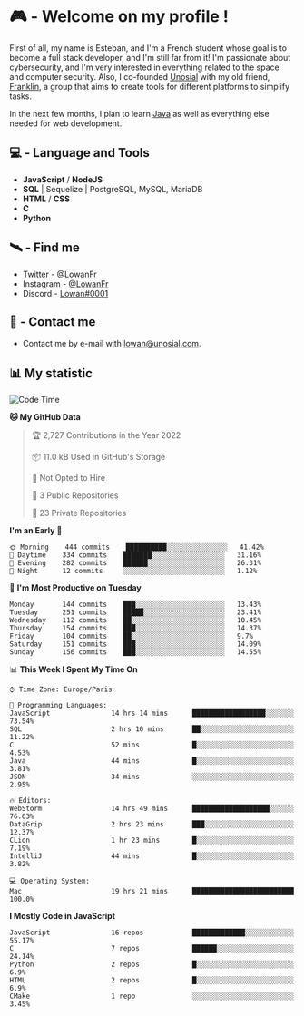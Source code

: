 # 🎮 - Welcome on my profile !
First of all, my name is Esteban, and I'm a French student whose goal is to become a full stack developer, and I'm still far from it!
I'm passionate about cybersecurity, and I'm very interested in everything related to the space and computer security.
Also, I co-founded [Unosial](https://github.com/Unosial) with my old friend, [Franklin](https://github.com/AbaFranklin/), a group that aims to create tools for different platforms to simplify tasks. 

In the next few months, I plan to learn [Java](https://www.java.com/) as well as everything else needed for web development.




## 💻 - Language and Tools
- **JavaScript** / **NodeJS**
- **SQL** | Sequelize | PostgreSQL, MySQL, MariaDB
- **HTML** / **CSS**
- **C**
- **Python**

## 🛰️ - Find me

 - Twitter - [@LowanFr](https://twitter.com/LowanFr/)
 - Instagram - [@LowanFr](https://instagram.com/LowanFr)
 - Discord -  [Lowan#0001](https://unosial.bio/Lowan)
 
## 📡 - Contact me
 - Contact me by e-mail with [lowan@unosial.com](mailto:lowan@unosial.com).

## 📊 My statistic
<!--START_SECTION:waka-->
![Code Time](http://img.shields.io/badge/Code%20Time-103%20hrs%2043%20mins-blue)

**🐱 My GitHub Data** 

> 🏆 2,727 Contributions in the Year 2022
 > 
> 📦 11.0 kB Used in GitHub's Storage 
 > 
> 🚫 Not Opted to Hire
 > 
> 📜 3 Public Repositories 
 > 
> 🔑 23 Private Repositories  
 > 
**I'm an Early 🐤** 

```text
🌞 Morning    444 commits    ██████████░░░░░░░░░░░░░░░   41.42% 
🌆 Daytime    334 commits    ███████░░░░░░░░░░░░░░░░░░   31.16% 
🌃 Evening    282 commits    ██████░░░░░░░░░░░░░░░░░░░   26.31% 
🌙 Night      12 commits     ░░░░░░░░░░░░░░░░░░░░░░░░░   1.12%

```
📅 **I'm Most Productive on Tuesday** 

```text
Monday       144 commits    ███░░░░░░░░░░░░░░░░░░░░░░   13.43% 
Tuesday      251 commits    █████░░░░░░░░░░░░░░░░░░░░   23.41% 
Wednesday    112 commits    ██░░░░░░░░░░░░░░░░░░░░░░░   10.45% 
Thursday     154 commits    ███░░░░░░░░░░░░░░░░░░░░░░   14.37% 
Friday       104 commits    ██░░░░░░░░░░░░░░░░░░░░░░░   9.7% 
Saturday     151 commits    ███░░░░░░░░░░░░░░░░░░░░░░   14.09% 
Sunday       156 commits    ███░░░░░░░░░░░░░░░░░░░░░░   14.55%

```


📊 **This Week I Spent My Time On** 

```text
⌚︎ Time Zone: Europe/Paris

💬 Programming Languages: 
JavaScript               14 hrs 14 mins      ██████████████████░░░░░░░   73.54% 
SQL                      2 hrs 10 mins       ██░░░░░░░░░░░░░░░░░░░░░░░   11.22% 
C                        52 mins             █░░░░░░░░░░░░░░░░░░░░░░░░   4.53% 
Java                     44 mins             █░░░░░░░░░░░░░░░░░░░░░░░░   3.81% 
JSON                     34 mins             ░░░░░░░░░░░░░░░░░░░░░░░░░   2.95%

🔥 Editors: 
WebStorm                 14 hrs 49 mins      ███████████████████░░░░░░   76.63% 
DataGrip                 2 hrs 23 mins       ███░░░░░░░░░░░░░░░░░░░░░░   12.37% 
CLion                    1 hr 23 mins        █░░░░░░░░░░░░░░░░░░░░░░░░   7.19% 
IntelliJ                 44 mins             █░░░░░░░░░░░░░░░░░░░░░░░░   3.82%

💻 Operating System: 
Mac                      19 hrs 21 mins      █████████████████████████   100.0%

```

**I Mostly Code in JavaScript** 

```text
JavaScript               16 repos            █████████████░░░░░░░░░░░░   55.17% 
C                        7 repos             ██████░░░░░░░░░░░░░░░░░░░   24.14% 
Python                   2 repos             █░░░░░░░░░░░░░░░░░░░░░░░░   6.9% 
HTML                     2 repos             █░░░░░░░░░░░░░░░░░░░░░░░░   6.9% 
CMake                    1 repo              ░░░░░░░░░░░░░░░░░░░░░░░░░   3.45%

```



<!--END_SECTION:waka-->
